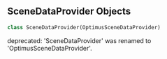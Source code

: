 ## SceneDataProvider Objects

```python
class SceneDataProvider(OptimusSceneDataProvider)
```

deprecated: 'SceneDataProvider' was renamed to 'OptimusSceneDataProvider'.

<a id="unreal.OptimusSkeletonDataProvider"></a>